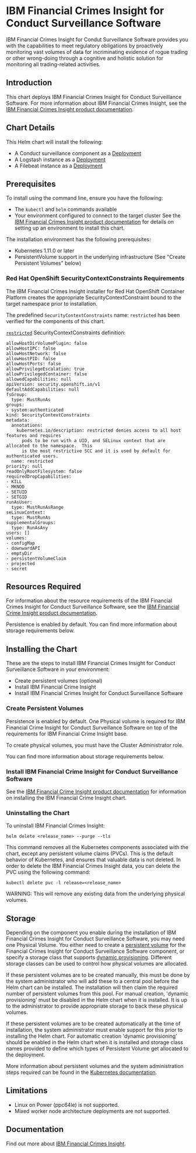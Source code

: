 # IBM Financial Crimes Insight for Conduct Surveillance Software
IBM Financial Crimes Insight for Condut Surveillance Software provides you with the capabilities to meet regulatory obligations by proactively monitoring vast volumes of data for incriminating evidence of rogue trading or other wrong-doing through a cognitive and holistic solution for monitoring all trading-related activities.

## Introduction
This chart deploys IBM Financial Crimes Insight for Conduct Surveillance Software. For more information about IBM Financial Crimes Insight, see the [IBM Financial Crimes Insight product documentation](https://www.ibm.com/support/knowledgecenter/SSCKRH).


## Chart Details
This Helm chart will install the following:

- A Conduct surveillance component as a [Deployment](https://kubernetes.io/docs/concepts/workloads/controllers/deployment/) 
- A Logstash instance as a [Deployment](https://kubernetes.io/docs/concepts/workloads/controllers/deployment/)  
- A Filebeat instance as a [Deployment](https://kubernetes.io/docs/concepts/workloads/controllers/deployment/)

## Prerequisites
To install using the command line, ensure you have the following:

- The `kubectl` and `helm` commands available
- Your environment configured to connect to the target cluster
See the [IBM Financial Crimes Insight product documentation](https://www.ibm.com/support/knowledgecenter/SSCKRH) for details on setting up an environment to install this chart.

The installation environment has the following prerequisites:

- Kubernetes 1.11.0 or later
- PersistentVolume support in the underlying infrastructure (See "Create Persistent Volumes" below)

### Red Hat OpenShift SecurityContextConstraints Requirements
The IBM Financial Crimes Insight installer for Red Hat OpenShift Container Platform creates the appropriate SecurityContextConstraint bound to the target namespace prior to installation.

The predefined `SecurityContextConstraints` name: `restricted` has been verified for the components of this chart.

[`restricted`](https://ibm.biz/cpkspec-scc) SecurityContextConstraints definition:
```
allowHostDirVolumePlugin: false
allowHostIPC: false
allowHostNetwork: false
allowHostPID: false
allowHostPorts: false
allowPrivilegeEscalation: true
allowPrivilegedContainer: false
allowedCapabilities: null
apiVersion: security.openshift.io/v1
defaultAddCapabilities: null
fsGroup:
  type: MustRunAs
groups:
- system:authenticated
kind: SecurityContextConstraints
metadata:
  annotations:
    kubernetes.io/description: restricted denies access to all host features and requires
      pods to be run with a UID, and SELinux context that are allocated to the namespace.  This
      is the most restrictive SCC and it is used by default for authenticated users.
  name: restricted
priority: null
readOnlyRootFilesystem: false
requiredDropCapabilities:
- KILL
- MKNOD
- SETUID
- SETGID
runAsUser:
  type: MustRunAsRange
seLinuxContext:
  type: MustRunAs
supplementalGroups:
  type: RunAsAny
users: []
volumes:
- configMap
- downwardAPI
- emptyDir
- persistentVolumeClaim
- projected
- secret
```

## Resources Required
For information about the resource requirements of the IBM Financial Crimes Insight for Conduct Surveillance Software, see the [IBM Financial Crime Insight product documentation](https://www.ibm.com/support/knowledgecenter/SSCKRH).

Persistence is enabled by default. You can find more information about storage requirements below.

## Installing the Chart

These are the steps to install IBM Financial Crimes Insight for Conduct Surveillance Software in your environment:

- Create persistent volumes (optional)
- Install IBM Financial Crime Insight
- Install IBM Financial Crimes Insight for Conduct Surveillance Software

### Create Persistent Volumes

Persistence is enabled by default.  One Physical volume is required for IBM Financial Crime Insight for Conduct Surveillance Software on top of the requirements for IBM Financial Crime Insight base. 

To create physical volumes, you must have the Cluster Administrator role.

You can find more information about storage requirements below.

### Install IBM Financial Crime Insight for Conduct Surveillance Software

See the [IBM Financial Crime Insight product documentation](https://www.ibm.com/support/knowledgecenter/SSCKRH) for information on installing the IBM Financial Crime Insight chart.

### Uninstalling the Chart

To uninstall IBM Financial Crimes Insight:

```
helm delete <release_name> --purge --tls
```

This command removes all the Kubernetes components associated with the chart, except any persistent volume claims (PVCs). This is the default behavior of Kubernetes, and ensures that valuable data is not deleted. In order to delete the IBM Financial Crimes Insight data, you can delete the PVC using the following command:

```
kubectl delete pvc -l release=<release_name>
```

WARNING: This will remove any existing data from the underlying physical volumes.

## Storage
Depending on the component you enable during the installation of IBM Financial Crimes Insight for Conduct Surveillance Software, you may need one Physical Volume. You either need to create a
[persistent volume](https://kubernetes.io/docs/concepts/storage/persistent-volumes/#static) for the Financial Crimes Insight for Conduct Surveillance Software component, or specify a
storage class that supports [dynamic provisioning](https://kubernetes.io/docs/concepts/storage/persistent-volumes/#dynamic). Different storage classes can be used to control how physical volumes are allocated.

If these persistent volumes are to be created manually, this must be done by the system administrator who will add these to a central pool before the Helm chart can be installed. The installation will then claim the required number of persistent volumes from this pool. For manual creation, 'dynamic provisioning' must be disabled in the Helm chart when it is installed. It is up to the administrator to provide appropriate storage to back these physical volumes.

If these persistent volumes are to be created automatically at the time of installation, the system administrator must enable support for this prior to installing the Helm chart. For automatic creation 'dynamic provisioning' should be enabled in the Helm chart when it is installed and storage class names provided to define which types of Persistent Volume get allocated to the deployment.

More information about persistent volumes and the system administration steps required can be found in the [Kubernetes documentation](https://kubernetes.io/docs/concepts/storage/persistent-volumes/).

## Limitations
- Linux on Power (ppc64le) is not supported.
- Mixed worker node architecture deployments are not supported.

## Documentation

Find out more about [IBM Financial Crimes Insight](https://www.ibm.com/support/knowledgecenter/SSCKRH).
